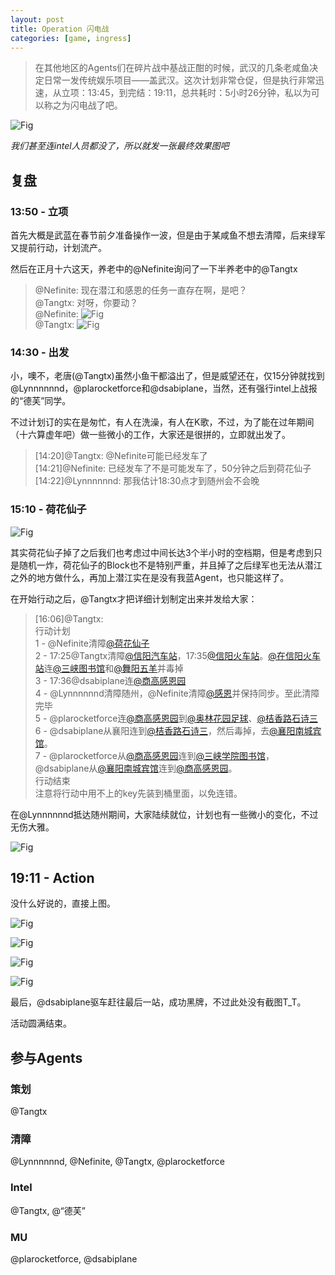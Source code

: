 ```yaml
---
layout: post
title: Operation 闪电战
categories: [game, ingress]
---
```


> 在其他地区的Agents们在碎片战中基战正酣的时候，武汉的几条老咸鱼决定日常一发传统娱乐项目——盖武汉。这次计划非常仓促，但是执行非常迅速，从立项：13:45，到完结：19:11，总共耗时：5小时26分钟，私以为可以称之为闪电战了吧。

![Fig](https://raw.githubusercontent.com/yatyricky/yatyricky.github.io/master/public/2017-02-12-operation-lightning-war-1.jpg)

*我们甚至连intel人员都没了，所以就发一张最终效果图吧*

## 复盘

### 13:50 - 立项

首先大概是武蓝在春节前夕准备操作一波，但是由于某咸鱼不想去清障，后来绿军又提前行动，计划流产。

然后在正月十六这天，养老中的@Nefinite询问了一下半养老中的@Tangtx

> @Nefinite: 现在潜江和感恩的任务一直存在啊，是吧？  
> @Tangtx: 对呀，你要动？  
> @Nefinite: ![Fig](https://raw.githubusercontent.com/yatyricky/yatyricky.github.io/master/public/2017-02-12-operation-lightning-war-2.jpg)  
> @Tangtx: ![Fig](https://raw.githubusercontent.com/yatyricky/yatyricky.github.io/master/public/2017-02-12-operation-lightning-war-3.jpg)  

### 14:30 - 出发

小，噢不，老唐(@Tangtx)虽然小鱼干都溢出了，但是威望还在，仅15分钟就找到@Lynnnnnnd，@plarocketforce和@dsabiplane，当然，还有强行intel上战报的“德芙”同学。

不过计划订的实在是匆忙，有人在洗澡，有人在K歌，不过，为了能在过年期间（十六算虚年吧）做一些微小的工作，大家还是很拼的，立即就出发了。

> [14:20]@Tangtx: @Nefinite可能已经发车了  
> [14:21]@Nefinite: 已经发车了不是可能发车了，50分钟之后到荷花仙子  
> [14:22]@Lynnnnnnd: 那我估计18:30点才到随州会不会晚

### 15:10 - 荷花仙子

![Fig](https://raw.githubusercontent.com/yatyricky/yatyricky.github.io/master/public/2017-02-12-operation-lightning-war-4.jpg)

其实荷花仙子掉了之后我们也考虑过中间长达3个半小时的空档期，但是考虑到只是随机一炸，荷花仙子的Block也不是特别严重，并且掉了之后绿军也无法从潜江之外的地方做什么，再加上潜江实在是没有我蓝Agent，也只能这样了。

在开始行动之后，@Tangtx才把详细计划制定出来并发给大家：

> [16:06]@Tangtx:  
> 行动计划  
> 1 - @Nefinite清障[@荷花仙子](https://www.ingress.com/intel?ll=30.414314,112.892458&z=17&pll=30.414314,112.892458)  
> 2 - 17:25@Tangtx清障[@信阳汽车站](https://www.ingress.com/intel?ll=32.126526,114.077932&z=17&pll=32.126526,114.077932)，17:35[@信阳火车站](https://www.ingress.com/intel?ll=32.130664,114.076091&z=17&pll=32.130664,114.076091)。[@在信阳火车站]((https://www.ingress.com/intel?ll=32.130664,114.076091&z=17&pll=32.130664,114.076091))连[@三峡图书馆](https://www.ingress.com/intel?ll=30.795662,108.379666&z=17&pll=30.795662,108.379666)和[@舞阳五羊](https://www.ingress.com/intel?ll=33.43214,113.60527&z=17&pll=33.43214,113.60527)并毒掉  
> 3 - 17:36@dsabiplane连[@商高感恩园](https://www.ingress.com/intel?ll=31.788811,115.411903&z=17&pll=31.788811,115.411903)  
> 4 - @Lynnnnnnd清障随州，@Nefinite清障[@感恩](https://www.ingress.com/intel?ll=30.777624,113.432554&z=17&pll=30.777624,113.432554)并保持同步。至此清障完毕  
> 5 - @plarocketforce连[@商高感恩园](https://www.ingress.com/intel?ll=31.788811,115.411903&z=17&pll=31.788811,115.411903)到[@奥林花园足球](https://www.ingress.com/intel?ll=30.046006,112.407851&z=17&pll=30.046006,112.407851)、[@桔香路石诗三](https://www.ingress.com/intel?ll=29.585375,111.381187&z=17&pll=29.585375,111.381187)  
> 6 - @dsabiplane从襄阳连到[@桔香路石诗三]((https://www.ingress.com/intel?ll=29.585375,111.381187&z=17&pll=29.585375,111.381187))，然后毒掉，去[@襄阳南城宾馆](https://www.ingress.com/intel?ll=32.012716,112.130205&z=17&pll=32.012716,112.130205)。  
> 7 - @plarocketforce从[@商高感恩园](https://www.ingress.com/intel?ll=31.788811,115.411903&z=17&pll=31.788811,115.411903)连到[@三峡学院图书馆](https://www.ingress.com/intel?ll=30.795662,108.379666&z=17&pll=30.795662,108.379666)，@dsabiplane从[@襄阳南城宾馆](https://www.ingress.com/intel?ll=32.012716,112.130205&z=17&pll=32.012716,112.130205)连到[@商高感恩园](https://www.ingress.com/intel?ll=31.788811,115.411903&z=17&pll=31.788811,115.411903)。  
> 行动结束  
> 注意将行动中用不上的key先装到桶里面，以免连错。  

在@Lynnnnnnd抵达随州期间，大家陆续就位，计划也有一些微小的变化，不过无伤大雅。

![Fig](https://raw.githubusercontent.com/yatyricky/yatyricky.github.io/master/public/2017-02-12-operation-lightning-war-5.jpg)

## 19:11 - Action

没什么好说的，直接上图。

![Fig](https://raw.githubusercontent.com/yatyricky/yatyricky.github.io/master/public/2017-02-12-operation-lightning-war-6.jpg)

![Fig](https://raw.githubusercontent.com/yatyricky/yatyricky.github.io/master/public/2017-02-12-operation-lightning-war-7.jpg)

![Fig](https://raw.githubusercontent.com/yatyricky/yatyricky.github.io/master/public/2017-02-12-operation-lightning-war-8.jpg)

![Fig](https://raw.githubusercontent.com/yatyricky/yatyricky.github.io/master/public/2017-02-12-operation-lightning-war-9.jpg)

最后，@dsabiplane驱车赶往最后一站，成功黑牌，不过此处没有截图T_T。

活动圆满结束。

## 参与Agents

### 策划

@Tangtx

### 清障

@Lynnnnnnd, @Nefinite, @Tangtx, @plarocketforce

### Intel

@Tangtx, @“德芙”

### MU

@plarocketforce, @dsabiplane
